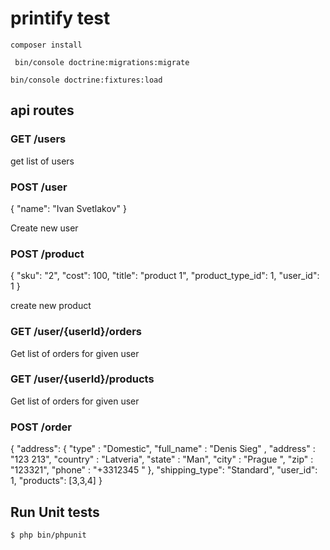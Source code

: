 # printify test 

```
composer install
```

```
 bin/console doctrine:migrations:migrate
```

```
bin/console doctrine:fixtures:load
```


## api routes

### GET /users 
get list of users

### POST /user

{
  "name": "Ivan Svetlakov"
}

Create new user

### POST /product

{
  "sku": "2",
  "cost": 100,
  "title": "product 1",
  "product_type_id": 1,
  "user_id": 1
}

create new product

### GET /user/{userId}/orders

Get list of orders for given user

### GET /user/{userId}/products

Get list of orders for given user

### POST /order
{
  "address": {
  	"type" : "Domestic",
  	"full_name" : "Denis Sieg" ,
                "address" : "123 213",
                "country" : "Latveria", 
                "state" : "Man",
                "city" : "Prague ",
                "zip" : "123321",
                "phone" : "+3312345 "
  },
  "shipping_type": "Standard",
  "user_id": 1,
  "products": [3,3,4]
}

## Run Unit tests

```
$ php bin/phpunit
```
